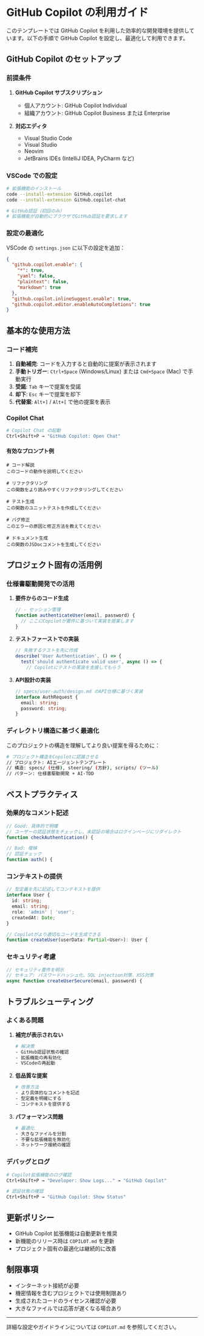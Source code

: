 # GitHub Copilot の利用ガイド

このテンプレートでは GitHub Copilot を利用した効率的な開発環境を提供しています。以下の手順で GitHub Copilot を設定し、最適化して利用できます。

## GitHub Copilot のセットアップ

### 前提条件

1. **GitHub Copilot サブスクリプション**
   - 個人アカウント: GitHub Copilot Individual
   - 組織アカウント: GitHub Copilot Business または Enterprise

2. **対応エディタ**
   - Visual Studio Code
   - Visual Studio
   - Neovim
   - JetBrains IDEs (IntelliJ IDEA, PyCharm など)

### VSCode での設定

```bash
# 拡張機能のインストール
code --install-extension GitHub.copilot
code --install-extension GitHub.copilot-chat

# GitHub認証（初回のみ）
# 拡張機能が自動的にブラウザでGitHub認証を要求します
```

### 設定の最適化

VSCode の `settings.json` に以下の設定を追加：

```json
{
  "github.copilot.enable": {
    "*": true,
    "yaml": false,
    "plaintext": false,
    "markdown": true
  },
  "github.copilot.inlineSuggest.enable": true,
  "github.copilot.editor.enableAutoCompletions": true
}
```

## 基本的な使用方法

### コード補完

1. **自動補完**: コードを入力すると自動的に提案が表示されます
2. **手動トリガー**: `Ctrl+Space` (Windows/Linux) または `Cmd+Space` (Mac) で手動実行
3. **受諾**: `Tab` キーで提案を受諾
4. **却下**: `Esc` キーで提案を却下
5. **代替案**: `Alt+]` / `Alt+[` で他の提案を表示

### Copilot Chat

```bash
# Copilot Chat の起動
Ctrl+Shift+P → "GitHub Copilot: Open Chat"
```

#### 有効なプロンプト例

```
# コード解説
このコードの動作を説明してください

# リファクタリング
この関数をより読みやすくリファクタリングしてください

# テスト生成
この関数のユニットテストを作成してください

# バグ修正
このエラーの原因と修正方法を教えてください

# ドキュメント生成
この関数のJSDocコメントを生成してください
```

## プロジェクト固有の活用例

### 仕様書駆動開発での活用

1. **要件からのコード生成**
   ```javascript
   // - セッション管理
   function authenticateUser(email, password) {
     // ここにCopilotが要件に基づいて実装を提案します
   }
   ```

2. **テストファーストでの実装**
   ```javascript
   // 失敗するテストを先に作成
   describe('User Authentication', () => {
     test('should authenticate valid user', async () => {
       // Copilotにテストの実装を支援してもらう
   ```

3. **API設計の実装**
   ```typescript
   // specs/user-auth/design.md のAPI仕様に基づく実装
   interface AuthRequest {
     email: string;
     password: string;
   }
   ```

### ディレクトリ構造に基づく最適化

このプロジェクトの構造を理解してより良い提案を得るために：

```bash
# プロジェクト構造をCopilotに認識させる
// プロジェクト: AIエージェントテンプレート
// 構造: specs/ (仕様), steering/ (方針), scripts/ (ツール)
// パターン: 仕様書駆動開発 + AI-TDD
```

## ベストプラクティス

### 効果的なコメント記述

```javascript
// Good: 具体的で明確
// ユーザーの認証状態をチェックし、未認証の場合はログインページにリダイレクト
function checkAuthentication() {

// Bad: 曖昧
// 認証チェック
function auth() {
```

### コンテキストの提供

```typescript
// 型定義を先に記述してコンテキストを提供
interface User {
  id: string;
  email: string;
  role: 'admin' | 'user';
  createdAt: Date;
}

// Copilotがより適切なコードを生成できる
function createUser(userData: Partial<User>): User {
```

### セキュリティ考慮

```javascript
// セキュリティ要件を明示
// セキュア: パスワードハッシュ化、SQL injection対策、XSS対策
async function createUserSecure(email, password) {
```

## トラブルシューティング

### よくある問題

1. **補完が表示されない**
   ```bash
   # 解決策
   - GitHub認証状態の確認
   - 拡張機能の再有効化
   - VSCodeの再起動
   ```

2. **低品質な提案**
   ```bash
   # 改善方法
   - より具体的なコメントを記述
   - 型定義を明確にする
   - コンテキストを提供する
   ```

3. **パフォーマンス問題**
   ```bash
   # 最適化
   - 大きなファイルを分割
   - 不要な拡張機能を無効化
   - ネットワーク接続の確認
   ```

### デバッグとログ

```bash
# Copilot拡張機能のログ確認
Ctrl+Shift+P → "Developer: Show Logs..." → "GitHub Copilot"

# 認証状態の確認
Ctrl+Shift+P → "GitHub Copilot: Show Status"
```

## 更新ポリシー

- GitHub Copilot 拡張機能は自動更新を推奨
- 新機能のリリース時は `COPILOT.md` を更新
- プロジェクト固有の最適化は継続的に改善

## 制限事項

- インターネット接続が必要
- 機密情報を含むプロジェクトでは使用制限あり
- 生成されたコードのライセンス確認が必要
- 大きなファイルでは応答が遅くなる場合あり

---

詳細な設定やガイドラインについては `COPILOT.md` を参照してください。